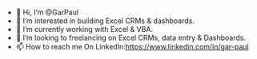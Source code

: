 - 👋 Hi, I’m @GarPaul
- 👀 I’m interested in building Excel CRMs & dashboards.
- 🌱 I’m currently working with Excel & VBA. 
- 💞️ I’m looking to freelancing on Excel CRMs, data entry & Dashboards. 
- 📫 How to reach me 
On LinkedIn:https://www.linkedin.com/in/gar-paul


<!---
GarPaul/GarPaul is a ✨ special ✨ repository because its `README.md` (this file) appears on your GitHub profile.
You can click the Preview link to take a look at your changes.
--->
